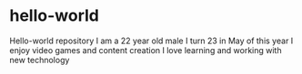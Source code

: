 # hello-world
Hello-world repository 
I am a 22 year old male
I turn 23 in May of this year
I enjoy video games and content creation
I love learning and working with new technology
